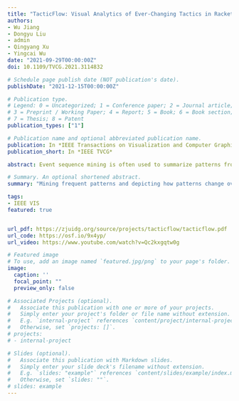```yaml
---
title: "TacticFlow: Visual Analytics of Ever-Changing Tactics in Racket Sports"
authors:
- Wu Jiang
- Dongyu Liu
- admin
- Qingyang Xu
- Yingcai Wu
date: "2021-09-29T00:00:00Z"
doi: 10.1109/TVCG.2021.3114832

# Schedule page publish date (NOT publication's date).
publishDate: "2021-12-15T00:00:00Z"

# Publication type.
# Legend: 0 = Uncategorized; 1 = Conference paper; 2 = Journal article;
# 3 = Preprint / Working Paper; 4 = Report; 5 = Book; 6 = Book section;
# 7 = Thesis; 8 = Patent
publication_types: ["1"]

# Publication name and optional abbreviated publication name.
publication: In *IEEE Transactions on Visualization and Computer Graphics ( Early Access )*
publication_short: In *IEEE TVCG*

abstract: Event sequence mining is often used to summarize patterns from hundreds of sequences but faces special challenges when handling racket sports data. In racket sports (e.g., tennis and badminton), a player hitting the ball is considered a multivariate event consisting of multiple attributes (e.g., hit technique and ball position). A rally (i.e., a series of consecutive hits beginning with one player serving the ball and ending with one player winning a point) thereby can be viewed as a multivariate event sequence. Mining frequent patterns and depicting how patterns change over time is instructive and meaningful to players who want to learn more short-term competitive strategies (i.e., tactics) that encompass multiple hits. However, players in racket sports usually change their tactics rapidly according to the opponent's reaction, resulting in ever-changing tactic progression. In this work, we introduce a tailored visualization system built on a novel multivariate sequence pattern mining algorithm to facilitate explorative identification and analysis of various tactics and tactic progression. The algorithm can mine multiple non-overlapping multivariate patterns from hundreds of sequences effectively. Based on the mined results, we propose a glyph-based Sankey diagram to visualize the ever-changing tactic progression and support interactive data exploration. Through two case studies with four domain experts in tennis and badminton, we demonstrate that our system can effectively obtain insights about tactic progression in most racket sports. We further discuss the strengths and the limitations of our system based on domain experts' feedback.

# Summary. An optional shortened abstract.
summary: "Mining frequent patterns and depicting how patterns change over time is instructive and meaningful to players who want to learn more short-term competitive strategies (i.e., tactics) that encompass multiple hits. However, players in racket sports usually change their tactics rapidly according to the opponent's reaction, resulting in ever-changing tactic progression. In this work, we introduce a tailored visualization system built on a novel multivariate sequence pattern mining algorithm to facilitate explorative identification and analysis of various tactics and tactic progression."

tags:
- IEEE VIS
featured: true


url_pdf: https://zjuidg.org/source/projects/tacticflow/tacticflow.pdf
url_code: https://osf.io/9x4yp/
url_video: https://www.youtube.com/watch?v=Qc2kxgqtw0g

# Featured image
# To use, add an image named `featured.jpg/png` to your page's folder. 
image:
  caption: ''
  focal_point: ""
  preview_only: false

# Associated Projects (optional).
#   Associate this publication with one or more of your projects.
#   Simply enter your project's folder or file name without extension.
#   E.g. `internal-project` references `content/project/internal-project/index.md`.
#   Otherwise, set `projects: []`.
# projects:
# - internal-project

# Slides (optional).
#   Associate this publication with Markdown slides.
#   Simply enter your slide deck's filename without extension.
#   E.g. `slides: "example"` references `content/slides/example/index.md`.
#   Otherwise, set `slides: ""`.
# slides: example
---
```

